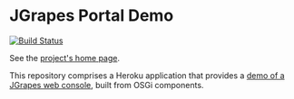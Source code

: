 JGrapes Portal Demo
===================

[![Build Status](https://travis-ci.org/mnlipp/heroku-portal-demo.svg?branch=master)](https://travis-ci.org/mnlipp/heroku-portal-demo)

See the [project's home page](https://mnlipp.github.io/jgrapes/).

This repository comprises a Heroku application that provides a
[demo of a JGrapes web console](https://jgrapes-portal-demo.herokuapp.com/), 
built from OSGi components.
